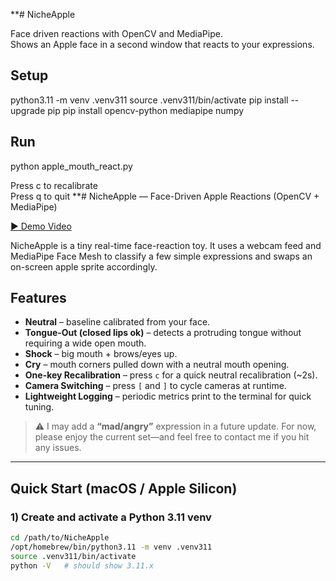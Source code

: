 **# NicheApple

Face driven reactions with OpenCV and MediaPipe.  
Shows an Apple face in a second window that reacts to your expressions.

## Setup
python3.11 -m venv .venv311
source .venv311/bin/activate
pip install --upgrade pip
pip install opencv-python mediapipe numpy

## Run
python apple_mouth_react.py

Press c to recalibrate  
Press q to quit
**# NicheApple — Face-Driven Apple Reactions (OpenCV + MediaPipe)

[▶️ Demo Video](https://youtu.be/56XS_4H8a_w)

NicheApple is a tiny real-time face-reaction toy. It uses a webcam feed and MediaPipe Face Mesh to classify a few simple expressions and swaps an on-screen apple sprite accordingly.

## Features

- **Neutral** – baseline calibrated from your face.
- **Tongue-Out (closed lips ok)** – detects a protruding tongue without requiring a wide open mouth.
- **Shock** – big mouth + brows/eyes up.
- **Cry** – mouth corners pulled down with a neutral mouth opening.
- **One-key Recalibration** – press `c` for a quick neutral recalibration (~2s).
- **Camera Switching** – press `[` and `]` to cycle cameras at runtime.
- **Lightweight Logging** – periodic metrics print to the terminal for quick tuning.

> ⚠️ I may add a **“mad/angry”** expression in a future update. For now, please enjoy the current set—and feel free to contact me if you hit any issues.

---

## Quick Start (macOS / Apple Silicon)

### 1) Create and activate a Python 3.11 venv
```bash
cd /path/to/NicheApple
/opt/homebrew/bin/python3.11 -m venv .venv311
source .venv311/bin/activate
python -V   # should show 3.11.x
